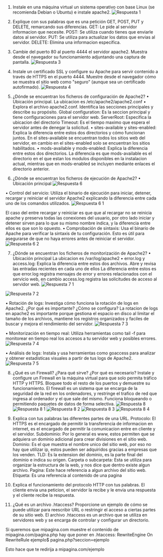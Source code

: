 1. Instale en una máquina virtual un sistema operativo con base Linux (se recomienda Debian o Ubuntu) e instale apache2.
![Respuesta 1](https://github.com/LucasFornaroli/DAW-DAW/assets/144775513/7a526bdc-d96b-47a0-a058-04f95137fdb4)

2. Explique con sus palabras que es una petición GET, POST, PUT y DELETE, remarcando sus diferencias. 
GET: Le pide al servidor informacion que necesite.
POST: Se utiliza cuando tienes que enviarle datos al servidor.
PUT: Se utiliza para actualizar los datos que envias al servidor.
DELETE: Elimina una informacion especifica.

3. Cambie del puerto 80 al puerto 4444 el servidor apache2. Muestra desde el navegador su funcionamiento adjuntando una captura de pantalla. 
![Respuesta 3](https://github.com/LucasFornaroli/DAW-DAW/assets/144775513/e8dcb978-e694-444d-8fe3-27d7d0e65c1f)

4. Instale un certificado SSL y configure su Apache para servir contenido a través de HTTPS en el puerto 4444. Muestre desde el navegador cómo se muestra el sitio web como "seguro" (aunque sea un certificado autofirmado).
![Respuesta 4](https://github.com/LucasFornaroli/DAW-DAW/assets/144775513/c36bc944-f4ef-49b4-8913-71197f4b26e5)

5. ¿Dónde se encuentran los ficheros de configuración de Apache2?
• Ubicación principal.
La ubicacion es /etc/apache2/apache2.conf
• Explora el archivo apache2.conf. Identifica las secciones principales y describe su propósito.
Global configuration: Es la seccion principal y tiene configuraciones para el servidor web.
ServerRoot: Especifica la ubicacion del directorio
Timeout: Es el tiempo maximo que espera el servidor antes de denegar la solicitud.
• sites-available y sites-enabled: Explica la diferencia entre estos dos directorios y cómo funcionan juntos.
En el sites-available se encuentran todos los sitios web del servidor, en cambio en el sites-enabled solo se encuentran los sitios habilitados.
• mods-available y mods-enabled: Explica la diferencia entre estos dos directorios.
La diferencia es que mods-available es el directorio en el que estan los modulos disponibles en la instalacion actual, mientras que en mods-enabled se incluyen mediante enlaces el directorio anterior.

6. ¿Dónde se encuentran los ficheros de ejecución de Apache2?
• Ubicación principal
![Respuesta 6](https://github.com/LucasFornaroli/DAW-DAW/assets/144775513/b25592de-e32a-47f8-b83d-80d8c18618b5)

• Control del servicio: Utiliza el binario de ejecución para iniciar, detener, recargar y reiniciar el servidor Apache2 explicando la diferencia entre cada uno de los comandos utilizados.
![Respuesta 6 1](https://github.com/LucasFornaroli/DAW-DAW/assets/144775513/8cd1098f-bfd7-4f54-9b4d-2552dac93bda)

El caso del entre recargar y reiniciar es que que al recargar no se reinicia apache y preserva todas las conexiones del usuario, por otro lado iniciar y detener sirven para lo que su mismo nombre indica, y la diferencia entre ellos es que son lo opuesto.
• Comprobación de sintaxis: Usa el binario de Apache para verificar la sintaxis de tu configuración. Esto es útil para asegurarse de que no haya errores antes de reiniciar el servidor.
![Respuesta 6 2](https://github.com/LucasFornaroli/DAW-DAW/assets/144775513/647afa4f-6e8e-4f09-ac35-bdc81822ef5f)

7. ¿Dónde se encuentran los ficheros de monitorización de Apache2?
• Ubicación principal
La ubicacion es /var/log/apache2
• error.log y access.log: Explica la diferencia entre estos dos archivos. Abre y revisa las entradas recientes en cada uno de ellos
La diferencia entre estos es que error.log registra mensajes de error y errores relacionados con el servicio web, en cambio access.log registra las solicitudes de acceso al servidor web.
![Respuesta 7 1](https://github.com/LucasFornaroli/DAW-DAW/assets/144775513/e41295da-61f9-4473-9072-520d16b98837)

![Respuesta 7 2](https://github.com/LucasFornaroli/DAW-DAW/assets/144775513/c4ac1776-492f-494f-85b6-6edf61f0f252)

• Rotación de logs: Investiga cómo funciona la rotación de logs en Apache2. ¿Por qué es importante? ¿Cómo se configura?
La rotacion de logs en apache2 es importante porque gestiona el espacio en disco al limitar el tamaño de los archivos, mantiene los registros organizados y faciles de buscar y mejora el rendimiento del servidor.
![Respuesta 7 3](https://github.com/LucasFornaroli/DAW-DAW/assets/144775513/733d4433-1eed-4c7c-8655-8542eac86399)

• Monitorización en tiempo real: Utiliza herramientas como tail -f para monitorear en tiempo real los accesos a tu servidor web y posibles errores.
![Respuesta 7 4](https://github.com/LucasFornaroli/DAW-DAW/assets/144775513/7a8dca0e-0e0e-47d3-9802-0801bbc5ca20)

• Análisis de logs: Instala y usa herramientas como goaccess para analizar y obtener estadísticas visuales a partir de tus logs de Apache2.
![Respuesta 7 5](https://github.com/LucasFornaroli/DAW-DAW/assets/144775513/dea1175b-4341-4cb9-8f84-4500c4731625)

8. ¿Qué es un Firewall? ¿Para qué sirve? ¿Por qué es necesario? Instale y configure un Firewall en la máquina virtual para que solo permita tráfico HTTP y HTTPS. Bloquee todo el resto de los puertos y demuestre su funcionamiento.
El firewall es un sistema que se encarga de la seguridad de la red en los ordenadores, y restringe el trafico de red que ingresa al ordenador y el que sale del mismo. Funciona bloqueando o permitiendo paquetes de datos de forma selectiva.
![Respuesta 8](https://github.com/LucasFornaroli/DAW-DAW/assets/144775513/700f9bdd-c155-4863-acfa-d43eda72f74c)
![Respuesta 8 1](https://github.com/LucasFornaroli/DAW-DAW/assets/144775513/d80715ab-b716-4882-9d8b-1a1fc280ba29)
![Respuesta 8 2](https://github.com/LucasFornaroli/DAW-DAW/assets/144775513/5ca58bc6-b24e-4c2c-a6a3-562fb65b9936)
![Respuesta 8 3](https://github.com/LucasFornaroli/DAW-DAW/assets/144775513/829621f6-8aea-4088-a157-889b30836445)
![Respuesta 8 4](https://github.com/LucasFornaroli/DAW-DAW/assets/144775513/10c9ea9a-fa2f-42d3-a6a8-28c556e625fa)

9. Explica con tus palabras las diferentes partes de una URL.
Protocolo: El HTTPS es el encargado de permitir la transferencia de informacion en internet, es el encargado de permitir la comunicacion entre en cliente y el servidor.
Subdominio: Por lo general es www, estos permiten que se adquiera un dominio adicional para crear divisiones en el sitio web.
Dominio: Es el que muestra el nombre unico del sitio web, por eso no hay que utilizar ip, estos pueden ser adquiridos gracias a empresas que los venden.
TLD: Es la extension del dominio, es la parte final del dominio e indica su origen.
Carpeta o subcarpeta: Esta se utiliza para organizar la estructura de la web, y nos dice que dentro existe algun archivo.
Pagina: Este hace referencia a algun archivo del sitio web.
Etiqueta: Es una referencia al contenido de una pagina

10. Explica el funcionamiento del protocolo HTTP con tus palabras.
El cliente envia una peticion, el servidor la recibe y le envia una respuesta y el cliente recibe la respuesta.

11. ¿Qué es un archivo .htaccess? Proporcione un ejemplo de cómo se puede utilizar para reescribir URL o restringir el acceso a ciertas partes de su sitio web.
El archivo .htaccess es un archivo que se utiliza en servidores web y se encarga de controlar y configurar un directorio.

Si queremos que mipagina.com muestre el contenido de mipagina.com/pagina.php hay que poner en .htaccess:
RewriteEngine On
RewriteRule ejemplo$ pagina.php?seccion=ejemplo

Esto hace que te redirija  a mipagina.com/ejemplo
